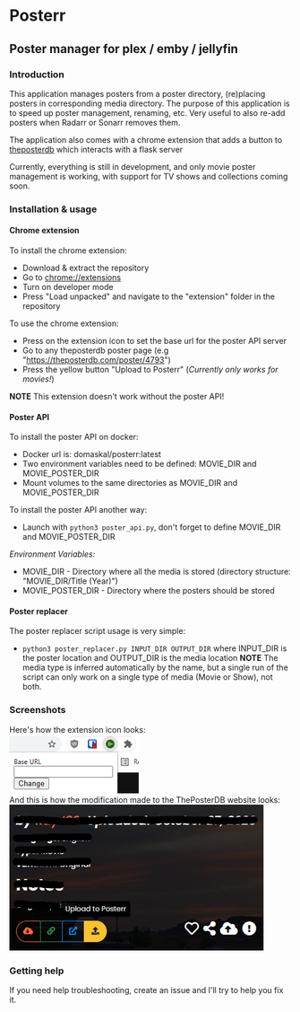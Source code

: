 # Posterr
## Poster manager for plex / emby / jellyfin

### Introduction
This application manages posters from a poster directory, (re)placing posters in corresponding media directory. The purpose of this application is to speed up poster management, renaming, etc. Very useful to also re-add posters when Radarr or Sonarr removes them.

The application also comes with a chrome extension that adds a button to [theposterdb](https://theposterdb.com) which interacts with a flask server

Currently, everything is still in development, and only movie poster management is working, with support for TV shows and collections coming soon.

### Installation & usage
#### **Chrome extension**
To install the chrome extension:
* Download & extract the repository
* Go to [chrome://extensions](chrome://extensions)
* Turn on developer mode
* Press "Load unpacked" and navigate to the "extension" folder in the repository

To use the chrome extension:
* Press on the extension icon to set the base url for the poster API server
* Go to any theposterdb poster page (e.g "https://theposterdb.com/poster/4793")
* Press the yellow button "Upload to Posterr" (*Currently only works for movies!*)

**NOTE** This extension doesn't work without the poster API!
#### **Poster API**
To install the poster API on docker:
* Docker url is: domaskal/posterr:latest
* Two environment variables need to be defined: MOVIE_DIR and MOVIE_POSTER_DIR
* Mount volumes to the same directories as MOVIE_DIR and MOVIE_POSTER_DIR

To install the poster API another way:
* Launch with `python3 poster_api.py`, don't forget to define MOVIE_DIR and MOVIE_POSTER_DIR

*Environment Variables:*
* MOVIE_DIR - Directory where all the media is stored (directory structure: "MOVIE_DIR/Title (Year)")
* MOVIE_POSTER_DIR - Directory where the posters should be stored

#### **Poster replacer**
The poster replacer script usage is very simple:
* `python3 poster_replacer.py INPUT_DIR OUTPUT_DIR`
where INPUT_DIR is the poster location and OUTPUT_DIR is the media location
**NOTE** The media type is inferred automatically by the name, but a single run of the script can only work on a single type of media (Movie or Show), not both.

### Screenshots
Here's how the extension icon looks:
<br>
![Extension photo](images/sc-extension.png?raw=true "Extension")
<br>
And this is how the modification made to the ThePosterDB website looks:
<br>
![ThePosterDB addition](images/sc-theposterdb.png?raw=true "ThePosterDB addition")

### Getting help
If you need help troubleshooting, create an issue and I'll try to help you fix it.